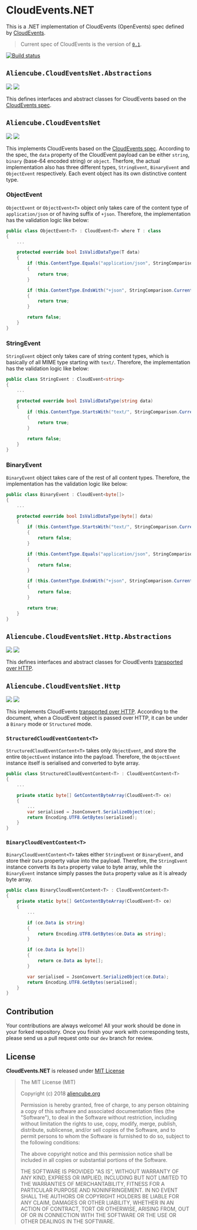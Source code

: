# CloudEvents.NET #

This is a .NET implementation of CloudEvents (OpenEvents) spec defined by [CloudEvents](https://openevents.io/).

> Current spec of CloudEvents is the version of [`0.1`](https://github.com/cloudevents/spec).

[![Build status](https://ci.appveyor.com/api/projects/status/um0krn2e8fm9femb/branch/dev?svg=true)](https://ci.appveyor.com/project/justinyoo/cloudevents-net/branch/dev)


## `Aliencube.CloudEventsNet.Abstractions` ##

[![](https://img.shields.io/nuget/dt/Aliencube.CloudEventsNet.Abstractions.svg)](https://www.nuget.org/packages/Aliencube.CloudEventsNet.Abstractions/) [![](https://img.shields.io/nuget/v/Aliencube.CloudEventsNet.Abstractions.svg)](https://www.nuget.org/packages/Aliencube.CloudEventsNet.Abstractions/)

This defines interfaces and abstract classes for CloudEvents based on the [CloudEvents spec](https://github.com/cloudevents/spec/blob/master/spec.md).


## `Aliencube.CloudEventsNet` ##

[![](https://img.shields.io/nuget/dt/Aliencube.CloudEventsNet.svg)](https://www.nuget.org/packages/Aliencube.CloudEventsNet/) [![](https://img.shields.io/nuget/v/Aliencube.CloudEventsNet.svg)](https://www.nuget.org/packages/Aliencube.CloudEventsNet/)

This implements CloudEvents based on the [CloudEvents spec](https://github.com/cloudevents/spec/blob/master/spec.md). According to the spec, the `data` property of the CloudEvent payload can be either `string`, `binary` (base-64 encoded string) or `object`. Therfore, the actual implementation also has three different types, `StringEvent`, `BinaryEvent` and `ObjectEvent` respectively. Each event object has its own distinctive content type.


### ObjectEvent ###

`ObjectEvent` or `ObjectEvent<T>` object only takes care of the content type of `application/json` or of having suffix of `+json`. Therefore, the implementation has the validation logic like below:

```csharp
public class ObjectEvent<T> : CloudEvent<T> where T : class
{
    ...

    protected override bool IsValidDataType(T data)
    {
        if (this.ContentType.Equals("application/json", StringComparison.CurrentCultureIgnoreCase))
        {
            return true;
        }

        if (this.ContentType.EndsWith("+json", StringComparison.CurrentCultureIgnoreCase))
        {
            return true;
        }

        return false;
    }
}
```


### StringEvent ###

`StringEvent` object only takes care of string content types, which is basically of all MIME type starting with `text/`. Therefore, the implementation has the validation logic like below:

```csharp
public class StringEvent : CloudEvent<string>
{
    ...

    protected override bool IsValidDataType(string data)
    {
        if (this.ContentType.StartsWith("text/", StringComparison.CurrentCultureIgnoreCase))
        {
            return true;
        }

        return false;
    }
}
```


### BinaryEvent ###

`BinaryEvent` object takes care of the rest of all content types. Therefore, the implementation has the validation logic like below:

```csharp
public class BinaryEvent : CloudEvent<byte[]>
{
    ...

    protected override bool IsValidDataType(byte[] data)
    {
        if (this.ContentType.StartsWith("text/", StringComparison.CurrentCultureIgnoreCase))
        {
            return false;
        }

        if (this.ContentType.Equals("application/json", StringComparison.CurrentCultureIgnoreCase))
        {
            return false;
        }

        if (this.ContentType.EndsWith("+json", StringComparison.CurrentCultureIgnoreCase))
        {
            return false;
        }

        return true;
    }
}
```


## `Aliencube.CloudEventsNet.Http.Abstractions` ##

[![](https://img.shields.io/nuget/dt/Aliencube.CloudEventsNet.Http.Abstractions.svg)](https://www.nuget.org/packages/Aliencube.CloudEventsNet.Http.Abstractions/) [![](https://img.shields.io/nuget/v/Aliencube.CloudEventsNet.Http.Abstractions.svg)](https://www.nuget.org/packages/Aliencube.CloudEventsNet.Http.Abstractions/)

This defines interfaces and abstract classes for CloudEvents [transported over HTTP](https://github.com/cloudevents/spec/blob/master/http-transport-binding.md).


## `Aliencube.CloudEventsNet.Http` ##

[![](https://img.shields.io/nuget/dt/Aliencube.CloudEventsNet.Http.svg)](https://www.nuget.org/packages/Aliencube.CloudEventsNet.Http/) [![](https://img.shields.io/nuget/v/Aliencube.CloudEventsNet.Http.svg)](https://www.nuget.org/packages/Aliencube.CloudEventsNet.Http/)

This implements CloudEvents [transported over HTTP](https://github.com/cloudevents/spec/blob/master/http-transport-binding.md). According to the document, when a CloudEvent object is passed over HTTP, it can be under a `Binary` mode or `Structured` mode.


### `StructuredCloudEventContent<T>` ###

`StructuredCloudEventContent<T>` takes only `ObjectEvent`, and store the entire `ObjectEvent` instance into the payload. Therefore, the `ObjectEvent` instance itself is serialised and converted to byte array.

```csharp
public class StructuredCloudEventContent<T> : CloudEventContent<T>
{
    ...

    private static byte[] GetContentByteArray(CloudEvent<T> ce)
    {
        ...
        var serialised = JsonConvert.SerializeObject(ce);
        return Encoding.UTF8.GetBytes(serialised);
    }
}
```


### `BinaryCloudEventContent<T>` ###

`BinaryCloudEventContent<T>` takes either `StringEvent` or `BinaryEvent`, and store their `Data` property value into the payload. Therefore, the `StringEvent` instance converts its `Data` property value to byte array, while the `BinaryEvent` instance simply passes the `Data` property value as it is already byte array.

```csharp
public class BinaryCloudEventContent<T> : CloudEventContent<T>
{
    private static byte[] GetContentByteArray(CloudEvent<T> ce)
    {
        ...

        if (ce.Data is string)
        {
            return Encoding.UTF8.GetBytes(ce.Data as string);
        }

        if (ce.Data is byte[])
        {
            return ce.Data as byte[];
        }

        var serialised = JsonConvert.SerializeObject(ce.Data);
        return Encoding.UTF8.GetBytes(serialised);
    }
}
```


## Contribution ##

Your contributions are always welcome! All your work should be done in your forked repository. Once you finish your work with corresponding tests, please send us a pull request onto our `dev` branch for review.


## License ##

**CloudEvents.NET** is released under [MIT License](http://opensource.org/licenses/MIT)

> The MIT License (MIT)
>
> Copyright (c) 2018 [aliencube.org](https://aliencube.org)
> 
> Permission is hereby granted, free of charge, to any person obtaining a copy of this software and associated documentation files (the "Software"), to deal in the Software without restriction, including without limitation the rights to use, copy, modify, merge, publish, distribute, sublicense, and/or sell copies of the Software, and to permit persons to whom the Software is furnished to do so, subject to the following conditions:
> 
> The above copyright notice and this permission notice shall be included in all copies or substantial portions of the Software.
> 
> THE SOFTWARE IS PROVIDED "AS IS", WITHOUT WARRANTY OF ANY KIND, EXPRESS OR IMPLIED, INCLUDING BUT NOT LIMITED TO THE WARRANTIES OF MERCHANTABILITY, FITNESS FOR A PARTICULAR PURPOSE AND NONINFRINGEMENT. IN NO EVENT SHALL THE AUTHORS OR COPYRIGHT HOLDERS BE LIABLE FOR ANY CLAIM, DAMAGES OR OTHER LIABILITY, WHETHER IN AN ACTION OF CONTRACT, TORT OR OTHERWISE, ARISING FROM, OUT OF OR IN CONNECTION WITH THE SOFTWARE OR THE USE OR OTHER DEALINGS IN THE SOFTWARE.
